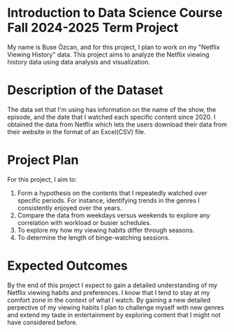 # Introduction to Data Science Course Fall 2024-2025 Term Project
My name is Buse Özcan, and for this project, I plan to work on my "Netflix Viewing History" data. This project aims to analyze the Netflix viewing history data using data analysis and  visualization.

# Description of the Dataset 
The data set that I'm using has information on the name of the show, the episode, and the date that I watched each specific content since 2020. I obtained the data from Netflix which lets the users download their data from their website in the format of an Excel(CSV) file. 

# Project Plan
For this project, I aim to:
1) Form a hypothesis on the contents that I repeatedly watched over  specific periods. For instance, identifying trends in the genres I consistently enjoyed over the years.
2) Compare the data from weekdays versus weekends to explore any correlation with workload or busier schedules.
3) To explore my how my viewing habits differ through seasons.
4) To determine the length of binge-watching sessions.


# Expected Outcomes

By the end of this project I expect to gain a detailed understanding of my Netflix viewing habits and preferences. I know that I tend to stay at my comfort zone in the context of what I watch. By gaining a new detailed perpective of my viewing habits I plan to challenge myself with new genres and extend my taste in entertainment by exploring content that I might not have considered before. 
